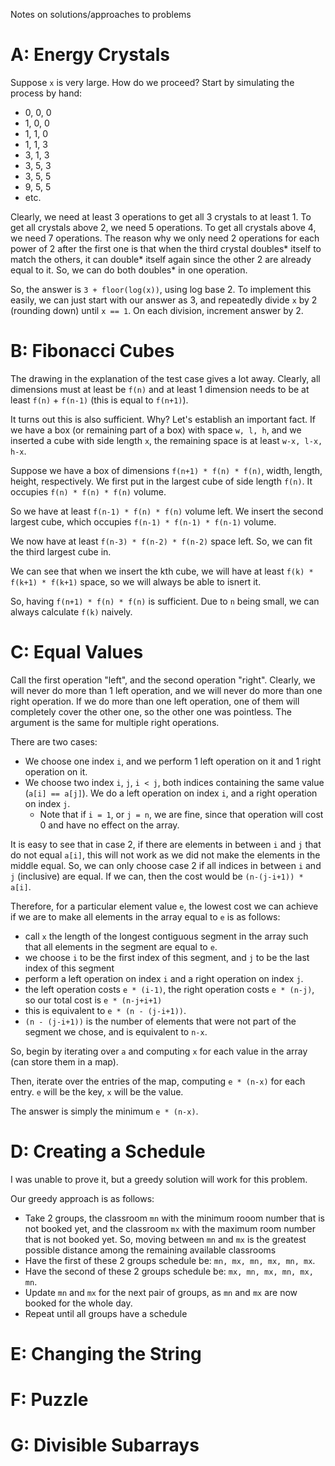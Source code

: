 Notes on solutions/approaches to problems

# A: Energy Crystals

Suppose `x` is very large. How do we proceed? Start by simulating the process by hand:
- 0, 0, 0
- 1, 0, 0
- 1, 1, 0
- 1, 1, 3
- 3, 1, 3
- 3, 5, 3
- 3, 5, 5
- 9, 5, 5
- etc.

Clearly, we need at least 3 operations to get all 3 crystals to at least 1. To get all crystals above 2, we need 5 operations. To get all crystals above 4, we need 7 operations. The reason why we only need 2 operations for each power of 2 after the first one is that when the third crystal doubles* itself to match the others, it can double* itself again since the other 2 are already equal to it. So, we can do both doubles* in one operation.

So, the answer is `3 + floor(log(x))`, using log base 2. To implement this easily, we can just start with our answer as 3, and repeatedly divide `x` by 2 (rounding down) until `x == 1`. On each division, increment answer by 2.

# B: Fibonacci Cubes

The drawing in the explanation of the test case gives a lot away. Clearly, all dimensions must at least be `f(n)` and at least 1 dimension needs to be at least `f(n)` + `f(n-1)` (this is equal to `f(n+1)`).

It turns out this is also sufficient. Why? Let's establish an important fact. If we have a box (or remaining part of a box) with space `w, l, h`, and we inserted a cube with side length `x`, the remaining space is at least `w-x, l-x, h-x`. 

Suppose we have a box of dimensions `f(n+1) * f(n) * f(n)`, width, length, height, respectively. We first put in the largest cube of side length `f(n)`. It occupies `f(n) * f(n) * f(n)` volume.

So we have at least `f(n-1) * f(n) * f(n)` volume left. We insert the second largest cube, which occupies `f(n-1) * f(n-1) * f(n-1)` volume.

We now have at least `f(n-3) * f(n-2) * f(n-2)` space left. So, we can fit the third largest cube in.

We can see that when we insert the kth cube, we will have at least `f(k) * f(k+1) * f(k+1)` space, so we will always be able to isnert it.

So, having `f(n+1) * f(n) * f(n)` is sufficient. Due to `n` being small, we can always calculate `f(k)` naively.

# C: Equal Values

Call the first operation "left", and the second operation "right". Clearly, we will never do more than 1 left operation, and we will never do more than one right operation. If we do more than one left operation, one of them will completely cover the other one, so the other one was pointless. The argument is the same for multiple right operations.

There are two cases:
- We choose one index `i`, and we perform 1 left operation on it and 1 right operation on it.
- We choose two index `i`, `j`, `i < j`, both indices containing the same value (`a[i] == a[j]`). We do a left operation on index `i`, and a right operation on index `j`.
  - Note that if `i = 1`, or `j = n`, we are fine, since that operation will cost 0 and have no effect on the array.

It is easy to see that in case 2, if there are elements in between `i` and `j` that do not equal `a[i]`, this will not work as we did not make the elements in the middle equal. So, we can only choose case 2 if all indices in between `i` and `j` (inclusive) are equal. If we can, then the cost would be `(n-(j-i+1)) * a[i]`.

Therefore, for a particular element value `e`, the lowest cost we can achieve if we are to make all elements in the array equal to `e` is as follows:
- call `x` the length of the longest contiguous segment in the array such that all elements in the segment are equal to `e`.
- we choose `i` to be the first index of this segment, and `j` to be the last index of this segment
- perform a left operation on index `i` and a right operation on index `j`.
- the left operation costs `e * (i-1)`, the right operation costs `e * (n-j)`, so our total cost is `e * (n-j+i+1)`
- this is equivalent to `e * (n - (j-i+1))`.
- `(n - (j-i+1))` is the number of elements that were not part of the segment we chose, and is equivalent to `n-x`.

So, begin by iterating over `a` and computing `x` for each value in the array (can store them in a map).

Then, iterate over the entries of the map, computing `e * (n-x)` for each entry. `e` will be the key, `x` will be the value.

The answer is simply the minimum `e * (n-x)`.

# D: Creating a Schedule

I was unable to prove it, but a greedy solution will work for this problem.

Our greedy approach is as follows:
- Take 2 groups, the classroom `mn` with the minimum rooom number that is not booked yet, and the classroom `mx` with the maximum room number that is not booked yet. So, moving between `mn` and `mx` is the greatest possible distance among the remaining available classrooms
- Have the first of these 2 groups schedule be: `mn, mx, mn, mx, mn, mx`.
- Have the second of these 2 groups schedule be: `mx, mn, mx, mn, mx, mn`.
- Update `mn` and `mx` for the next pair of groups, as `mn` and `mx` are now booked for the whole day.
- Repeat until all groups have a schedule

# E: Changing the String

# F: Puzzle

# G: Divisible Subarrays
